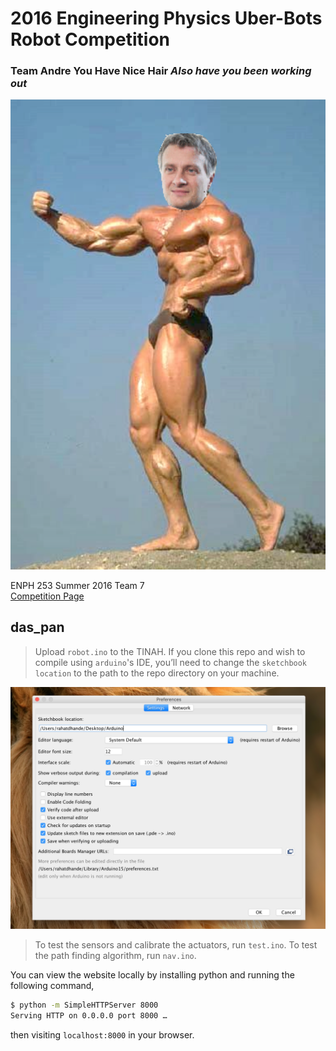 # 2016 Engineering Physics Uber-Bots Robot Competition
### Team Andre You Have Nice Hair _Also have you been working out_

![Ripped Andre](img/andre-arnold.png)


ENPH 253 Summer 2016 Team 7  
[Competition Page](http://projectlab.engphys.ubc.ca/enph-253-2016/competition-2016/)


## das_pan

> Upload `robot.ino` to the TINAH.
> If you clone this repo and wish to compile using `arduino`'s IDE, you’ll need to change the `sketchbook location` to the path to the repo directory on your machine.

![Sketchbook Location](img/sketchbook_location.png)

> To test the sensors and calibrate the actuators, run `test.ino`.
> To test the path finding algorithm, run `nav.ino`.

You can view the website locally by installing python and running the following command,
```bash
$ python -m SimpleHTTPServer 8000
Serving HTTP on 0.0.0.0 port 8000 …
```
then visiting `localhost:8000` in your browser.
